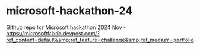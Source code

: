 # microsoft-hackathon-24
Github repo for Microsoft hackathon 2024 Nov - https://microsoftfabric.devpost.com/?ref_content=default&amp;ref_feature=challenge&amp;ref_medium=portfolio

